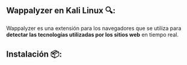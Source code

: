 ## Wappalyzer en Kali Linux 🔍:
Wappalyzer es una extensión para los navegadores que se utiliza para **detectar las tecnologías utilizadas por los sitios web** en tiempo real.
<br>
## Instalación 📦:






